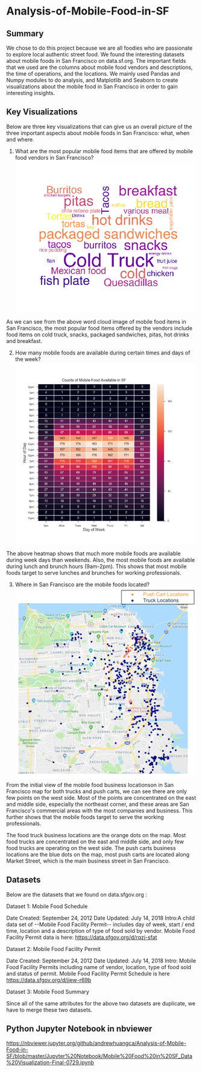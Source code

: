 # Analysis-of-Mobile-Food-in-SF

## Summary
We chose to do this project because we are all foodies who are passionate to explore local authentic street food. We found the interesting datasets about mobile foods in San Francisco on data.sf.org. The important fields that we used are the columns about mobile food vendors and descriptions, the time of operations, and the locations. We mainly used Pandas and Numpy modules to do analysis, and Matplotlib and Seaborn to create visualizations about the mobile food in San Francisco in order to gain interesting insights.

## Key Visualizations
Below are three key visualizations that can give us an overall picture of the three important aspects about mobile foods in San Francisco: what, when and where. 

1. What are the most popular mobile food items that are offered by mobile food vendors in San Francisco?
![](Visualization%20Images/Wordcloud.png)

As we can see from the above word cloud image of mobile food items in San Francisco, the most popular food items offered by the vendors include food items on cold truck, snacks, packaged sandwiches, pitas, hot drinks and breakfast. 


2. How many mobile foods are available during certain times and days of the week?
![](Visualization%20Images/Counts%20of%20Mobile%20Food%20Available%20in%20SF.png)

The above heatmap shows that much more mobile foods are available during week days than weekends. Also, the most mobile foods are available during lunch and brunch hours (9am-2pm). This shows that most mobile foods target to serve lunches and brunches for working professionals. 


3. Where in San Francisco are the mobile foods located?
![](Visualization%20Images/MobileFoodLocationsbyFacilityType.png)

From the initial view of the mobile food business locationson in San Francisco map for both trucks and push carts, we can see there are only few points on the west side. Most of the points are concentrated on the east and middle side, especially the northeast corner, and these areas are San Francisco's commercial areas with the most companies and business. This further shows that the mobile foods target to serve the working professionals. 

The food truck business locations are the orange dots on the map. Most food trucks are concentrated on the east and middle side, and only few food trucks are operating on the west side. The push carts business locations are the blue dots on the map, most push carts are located along Market Street, which is the main business street in San Francisco.
 

## Datasets
Below are the datasets that we found on data.sfgov.org :

Dataset 1: Mobile Food Schedule

Date Created: September 24, 2012
Date Updated: July 14, 2018
Intro:A child data set of --Mobile Food Facility Permit-- includes day of week, start / end time, location and a description of type of food sold by vendor. Mobile Food Facility Permit data is here: https://data.sfgov.org/d/rqzj-sfat

Dataset 2: Mobile Food Facility Permit

Date Created: September 24, 2012
Date Updated: July 14, 2018
Intro: Mobile Food Facility Permits including name of vendor, location, type of food sold and status of permit. Mobile Food Facility Permit Schedule is here https://data.sfgov.org/d/jjew-r69b

Dataset 3: Mobile Food Summary

Since all of the same attributes for the above two datasets are duplicate, we have to merge these two datasets.

## Python Jupyter Notebook in nbviewer
https://nbviewer.jupyter.org/github/andrewhuangca/Analysis-of-Mobile-Food-in-SF/blob/master/Jupyter%20Notebook/Mobile%20Food%20in%20SF_Data%20Visualization-Final-0729.ipynb
